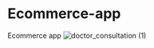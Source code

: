 # Ecommerce-app
Ecommerce app
![doctor_consultation (1)](https://user-images.githubusercontent.com/53462564/99156295-dd791b80-26e5-11eb-8689-fcdda89e1551.png)
